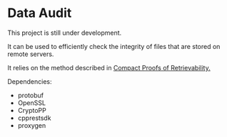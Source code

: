 # Data Audit

This project is still under development.

It can be used to efficiently check the integrity of files that are stored on remote
servers. 

It relies on the method described in [Compact Proofs of Retrievability.](https://cseweb.ucsd.edu/~hovav/dist/verstore.pdf)

Dependencies:
* protobuf
* OpenSSL
* CryptoPP
* cpprestsdk
* proxygen
